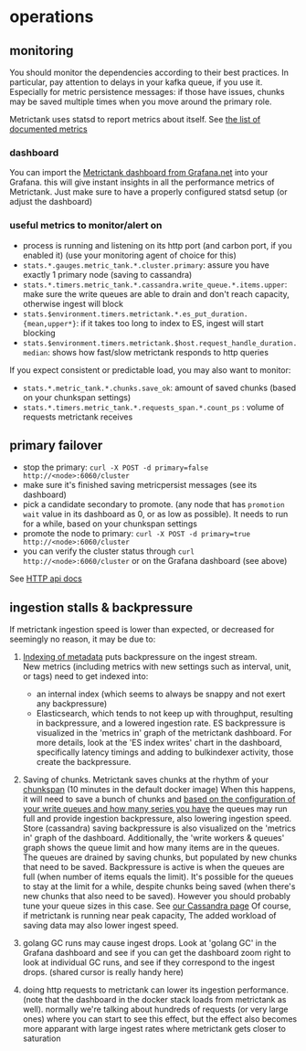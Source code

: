 # operations

## monitoring

You should monitor the dependencies according to their best practices.
In particular, pay attention to delays in your kafka queue, if you use it.
Especially for metric persistence messages: if those have issues, chunks may be saved multiple times
when you move around the primary role.

Metrictank uses statsd to report metrics about itself. See [the list of documented metrics](https://github.com/raintank/metrictank/blob/master/docs/metrics.md)

### dashboard

You can import the [Metrictank dashboard from Grafana.net](https://grafana.net/dashboards/279) into your Grafana.
this will give instant insights in all the performance metrics of Metrictank.
Just make sure to have a properly configured statsd setup (or adjust the dashboard)


### useful metrics to monitor/alert on

* process is running and listening on its http port (and carbon port, if you enabled it) (use your monitoring agent of choice for this)
* `stats.*.gauges.metric_tank.*.cluster.primary`: assure you have exactly 1 primary node (saving to cassandra)
* `stats.*.timers.metric_tank.*.cassandra.write_queue.*.items.upper`: make sure the write queues are able to drain and don't reach capacity, otherwise ingest will block
* `stats.$environment.timers.metrictank.*.es_put_duration.{mean,upper*}`: if it takes too long to index to ES, ingest will start blocking
* `stats.$environment.timers.metrictank.$host.request_handle_duration.median`: shows how fast/slow metrictank responds to http queries

If you expect consistent or predictable load, you may also want to monitor:

* `stats.*.metric_tank.*.chunks.save_ok`: amount of saved chunks (based on your chunkspan settings)
* `stats.*.timers.metric_tank.*.requests_span.*.count_ps` : volume of requests metrictank receives



## primary failover

* stop the primary: `curl -X POST -d primary=false http://<node>:6060/cluster`
* make sure it's finished saving metricpersist messages (see its dashboard)
* pick a candidate secondary to promote. (any node that has `promotion wait` value in its dashboard as 0, or as low as possible). It needs to run for a while, based on your chunkspan settings
* promote the node to primary: `curl -X POST -d primary=true http://<node>:6060/cluster`
* you can verify the cluster status through `curl http://<node>:6060/cluster` or on the Grafana dashboard (see above)

See [HTTP api docs](https://github.com/raintank/metrictank/blob/master/docs/http-api.md)

## ingestion stalls & backpressure

If metrictank ingestion speed is lower than expected, or decreased for seemingly no reason, it may be due to:

1) [Indexing of metadata](https://github.com/raintank/metrictank/blob/master/docs/metadata.md) puts backpressure on the ingest stream.   
   New metrics (including metrics with new settings such as interval, unit, or tags) need to get indexed into:
   * an internal index (which seems to always be snappy and not exert any backpressure)
   * Elasticsearch, which tends to not keep up with throughput, resulting in backpressure, and a lowered ingestion rate.
   ES backpressure is visualized in the 'metrics in' graph of the metrictank dashboard.
   For more details, look at the 'ES index writes' chart in the dashboard, specifically latency timings and adding to bulkindexer activity, those create the backpressure.

2) Saving of chunks.  Metrictank saves chunks at the rhythm of your [chunkspan](https://github.com/raintank/metrictank/blob/master/docs/data-knobs.md) (10 minutes in the default docker image)
   When this happens, it will need to save a bunch of chunks and
   [based on the configuration of your write queues and how many series you have](https://github.com/raintank/metrictank/issues/125) the queues may run full and
   provide ingestion backpressure, also lowering ingestion speed.  
   Store (cassandra) saving backpressure is also visualized on the 'metrics in' graph of the dashboard.
   Additionally, the 'write workers & queues' graph shows the queue limit and how many items are in the queues.   
   The queues are drained by saving chunks, but populated by new chunks that need to be saved.  Backpressure is active is when the queues are full (when number of items equals the limit).
   It's possible for the queues to stay at the limit for a while, despite chunks being saved (when there's new chunks that also need to be saved).
   However you should probably tune your queue sizes in this case.  See [our Cassandra page](https://github.com/raintank/metrictank/blob/master/docs/cassandra.md)
   Of course, if metrictank is running near peak capacity, The added workload of saving data may also lower ingest speed.

3) golang GC runs may cause ingest drops.  Look at 'golang GC' in the Grafana dashboard and see if you can get the dashboard zoom right to look at individual GC runs, and see if they correspond to the ingest drops. (shared cursor is really handy here)

4) doing http requests to metrictank can lower its ingestion performance. (note that the dashboard in the docker stack loads
from metrictank as well). normally we're talking about hundreds of requests (or very large ones) where you can start to see this effect, but the effect also becomes more apparant with large ingest rates where metrictank gets closer to saturation
